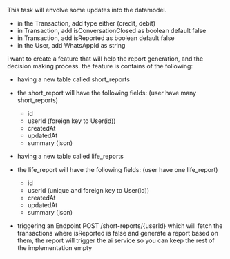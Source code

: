
This task will envolve some updates into the datamodel.

- in the Transaction, add type either (credit, debit)
- in Transaction, add isConversationClosed as boolean default false
- in Transaction, add isReported as boolean default false
- in the User, add WhatsAppId as string

i want to create a feature that will help the report generation, and the decision making process.
the feature is contains of the following:

- having a new table called short_reports
- the short_report will have the following fields: (user have many short_reports)
  - id
  - userId (foreign key to User(id))
  - createdAt
  - updatedAt
  - summary (json)

- having a new table called life_reports
- the life_report will have the following fields: (user have one life_report)
  - id
  - userId (unique and foreign key to User(id))
  - createdAt
  - updatedAt
  - summary (json)

- triggering an Endpoint POST /short-reports/{userId}
which will fetch the transactions where isReported is false and generate a report based on them, the report will trigger the ai service so you can keep the rest of the implementation empty